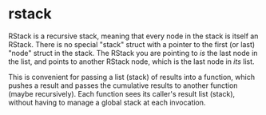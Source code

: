 # rstack

RStack is a recursive stack, meaning that every node in the stack is itself an
RStack.  There is no special "stack" struct with a pointer to the first (or
last) "node" struct in the stack.  The RStack you are pointing to _is_ the last
node in the list, and points to another RStack node, which is the last node in
_its_ list.

This is convenient for passing a list (stack) of results into a function, which
pushes a result and passes the cumulative results to another function (maybe
recursively).  Each function sees its caller's result list (stack), without
having to manage a global stack at each invocation.
